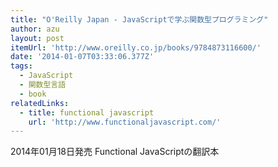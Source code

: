 ```yaml
---
title: "O'Reilly Japan - JavaScriptで学ぶ関数型プログラミング"
author: azu
layout: post
itemUrl: 'http://www.oreilly.co.jp/books/9784873116600/'
date: '2014-01-07T03:33:06.377Z'
tags:
  - JavaScript
  - 関数型言語
  - book
relatedLinks:
  - title: functional javascript
    url: 'http://www.functionaljavascript.com/'
---
```

2014年01月18日発売
Functional JavaScriptの翻訳本
